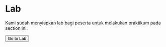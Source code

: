 # Lab

Kami sudah menyiapkan lab bagi peserta untuk melakukan praktikum pada section ini.

<a href="https://killercoda.com/sekolahdigitalcilsy/scenario/python-1" target="_blank">
    <button name="button">Go to Lab</button>
</a>